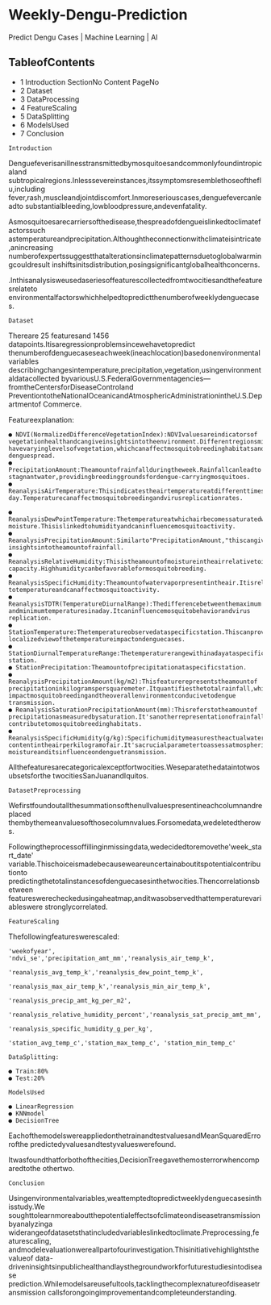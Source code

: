 # Weekly-Dengu-Prediction
Predict Dengu Cases | Machine Learning | AI

## TableofContents

- 1 Introduction SectionNo Content PageNo
- 2 Dataset
- 3 DataProcessing
- 4 FeatureScaling
- 5 DataSplitting
- 6 ModelsUsed
- 7 Conclusion


```
Introduction
```
Denguefeverisanillnesstransmittedbymosquitoesandcommonlyfoundintropicaland
subtropicalregions.Inlesssevereinstances,itssymptomsresemblethoseoftheflu,including
fever,rash,muscleandjointdiscomfort.Inmoreseriouscases,denguefevercanleadto
substantialbleeding,lowbloodpressure,andevenfatality.

Asmosquitoesarecarriersofthedisease,thespreadofdengueislinkedtoclimatefactorssuch
astemperatureandprecipitation.Althoughtheconnectionwithclimateisintricate,anincreasing
numberofexpertssuggestthatalterationsinclimatepatternsduetoglobalwarmingcouldresult
inshiftsinitsdistribution,posingsignificantglobalhealthconcerns.

.Inthisanalysisweusedaseriesoffeaturescollectedfromtwocitiesandthefeaturesrelateto
environmentalfactorswhichhelpedtopredictthenumberofweeklydenguecases.

```
Dataset
```
Thereare 25 featuresand 1456 datapoints.Itisaregressionproblemsincewehavetopredict
thenumberofdenguecaseseachweek(ineachlocation)basedonenvironmentalvariables
describingchangesintemperature,precipitation,vegetation,usingenvironmentaldatacollected
byvariousU.S.FederalGovernmentagencies—fromtheCentersforDiseaseControland
PreventiontotheNationalOceanicandAtmosphericAdministrationintheU.S.Departmentof
Commerce.

Featureexplanation:

```
● NDVI(NormalizedDifferenceVegetationIndex):NDVIvaluesareindicatorsof
vegetationhealthandcangiveinsightsintotheenvironment.Differentregionsmight
havevaryinglevelsofvegetation,whichcanaffectmosquitobreedinghabitatsandthus
denguespread.
● PrecipitationAmount:Theamountofrainfallduringtheweek.Rainfallcanleadto
stagnantwater,providingbreedinggroundsfordengue-carryingmosquitoes.
● ReanalysisAirTemperature:Thisindicatestheairtemperatureatdifferenttimesofthe
day.Temperaturecanaffectmosquitobreedingandvirusreplicationrates.
```

```
● ReanalysisDewPointTemperature:Thetemperatureatwhichairbecomessaturatedwith
moisture.Thisislinkedtohumidityandcaninfluencemosquitoactivity.
● ReanalysisPrecipitationAmount:Similarto"PrecipitationAmount,"thiscangive
insightsintotheamountofrainfall.
● ReanalysisRelativeHumidity:Thisistheamountofmoistureintheairrelativetoits
capacity.Highhumiditycanbefavorableformosquitobreeding.
● ReanalysisSpecificHumidity:Theamountofwatervaporpresentintheair.Itisrelated
totemperatureandcanaffectmosquitoactivity.
● ReanalysisTDTR(TemperatureDiurnalRange):Thedifferencebetweenthemaximum
andminimumtemperaturesinaday.Itcaninfluencemosquitobehaviorandvirus
replication.
● StationTemperature:Thetemperatureobservedataspecificstation.Thiscanprovidea
localizedviewofthetemperatureimpactondenguecases.
● StationDiurnalTemperatureRange:Thetemperaturerangewithinadayataspecific
station.
● StationPrecipitation:Theamountofprecipitationataspecificstation.
● ReanalysisPrecipitationAmount(kg/m2):Thisfeaturerepresentstheamountof
precipitationinkilogramspersquaremeter.Itquantifiesthetotalrainfall,whichcan
impactmosquitobreedingandtheoverallenvironmentconducivetodengue
transmission.
● ReanalysisSaturationPrecipitationAmount(mm):Thisreferstotheamountof
precipitationasmeasuredbysaturation.It'sanotherrepresentationofrainfall,whichcan
contributetomosquitobreedinghabitats.
● ReanalysisSpecificHumidity(g/kg):Specifichumiditymeasurestheactualwatervapor
contentintheairperkilogramofair.It'sacrucialparametertoassessatmospheric
moistureanditsinfluenceondenguetransmission.
```
Allthefeaturesarecategoricalexceptfortwocities.Weseparatethedataintotwosubsetsforthe
twocitiesSanJuanandIquitos.

```
DatasetPreprocessing
```
Wefirstfoundoutallthesummationsofthenullvaluespresentineachcolumnandreplaced
thembythemeanvaluesofthosecolumnvalues.Forsomedata,wedeletedtherows.

Followingtheprocessoffillinginmissingdata,wedecidedtoremovethe'week_start_date'
variable.Thischoiceismadebecauseweareuncertainaboutitspotentialcontributionto
predictingthetotalinstancesofdenguecasesinthetwocities.Thencorrelationsbetween
featureswerecheckedusingaheatmap,anditwasobservedthattemperaturevariableswere
stronglycorrelated.


```
FeatureScaling
```
Thefollowingfeatureswerescaled:

```
'weekofyear', 'ndvi_se','precipitation_amt_mm','reanalysis_air_temp_k',
```
```
'reanalysis_avg_temp_k','reanalysis_dew_point_temp_k',
```
```
'reanalysis_max_air_temp_k','reanalysis_min_air_temp_k',
```
```
'reanalysis_precip_amt_kg_per_m2',
```
```
'reanalysis_relative_humidity_percent','reanalysis_sat_precip_amt_mm',
```
```
'reanalysis_specific_humidity_g_per_kg',
```
```
'station_avg_temp_c','station_max_temp_c', 'station_min_temp_c'
```
```
DataSplitting:
```
```
● Train:80%
● Test:20%
```
```
ModelsUsed
```
```
● LinearRegression
● KNNmodel
● DecisionTree
```
EachofthemodelswereappliedonthetrainandtestvaluesandMeanSquaredErrorofthe
predictedyvaluesandtestyvalueswerefound.


Itwasfoundthatforbothofthecities,DecisionTreegavethemosterrorwhencomparedtothe
othertwo.

```
Conclusion
```
Usingenvironmentalvariables,weattemptedtopredictweeklydenguecasesinthisstudy.We
soughttolearnmoreaboutthepotentialeffectsofclimateondiseasetransmissionbyanalyzinga
widerangeofdatasetsthatincludedvariableslinkedtoclimate.Preprocessing,featurescaling,
andmodelevaluationwereallpartofourinvestigation.Thisinitiativehighlightsthevalueof
data-driveninsightsinpublichealthandlaysthegroundworkforfuturestudiesintodisease
prediction.Whilemodelsareusefultools,tacklingthecomplexnatureofdiseasetransmission
callsforongoingimprovementandcompleteunderstanding.






